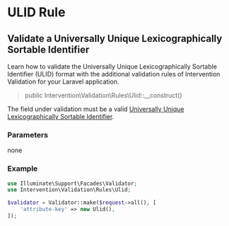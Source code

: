 # ULID Rule
## Validate a Universally Unique Lexicographically Sortable Identifier
Learn how to validate the Universally Unique Lexicographically Sortable Identifier (ULID) format with the additional validation rules of Intervention Validation for your Laravel application.

> public Intervention\Validation\Rules\Ulid::__construct()

The field under validation must be a valid [Universally Unique Lexicographically Sortable Identifier](https://github.com/ulid/spec).

### Parameters

none

### Example

```php
use Illuminate\Support\Facades\Validator;
use Intervention\Validation\Rules\Ulid;

$validator = Validator::make($request->all(), [
    'attribute-key' => new Ulid(),
]);
```
